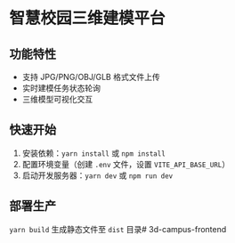 # 智慧校园三维建模平台

## 功能特性
- 支持 JPG/PNG/OBJ/GLB 格式文件上传
- 实时建模任务状态轮询
- 三维模型可视化交互

## 快速开始
1. 安装依赖：`yarn install` 或 `npm install`
2. 配置环境变量（创建 `.env` 文件，设置 `VITE_API_BASE_URL`）
3. 启动开发服务器：`yarn dev` 或 `npm run dev`

## 部署生产
`yarn build` 生成静态文件至 `dist` 目录# 3d-campus-frontend
